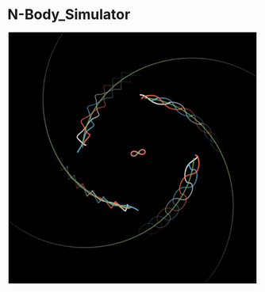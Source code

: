 # N-Body_Simulator
<p align="center">
  <img width="500" src = "https://github.com/FelipeDoesHisThing/N-Body_Simulator/blob/d7bc25c9f36cf9ee890079b9b3831fb65237ff41/images/Front_image.png"
    
</p>
